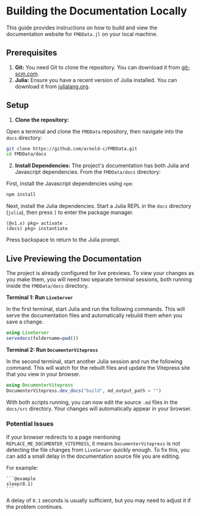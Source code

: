 # Building the Documentation Locally

This guide provides instructions on how to build and view the documentation website for `FMDData.jl` on your local machine.

## Prerequisites

1.  **Git:** You need Git to clone the repository. You can download it from [git-scm.com](https://git-scm.com/downloads).
2.  **Julia:** Ensure you have a recent version of Julia installed. You can download it from [julialang.org](https://julialang.org/downloads/).

## Setup

1.  **Clone the repository:**

Open a terminal and clone the `FMDData` repository, then navigate into the `docs` directory:

```bash
git clone https://github.com/arnold-c/FMDData.git
cd FMDData/docs
```

2.  **Install Dependencies:**
The project's documentation has both Julia and Javascript dependencies. From the `FMDData/docs` directory:

First, install the Javascript dependencies using `npm`:
```bash
npm install
```

Next, install the Julia dependencies. Start a Julia REPL in the `docs` directory (`julia`), then press `]` to enter the package manager.
```julia-repl
(@v1.x) pkg> activate .
(docs) pkg> instantiate
```
Press backspace to return to the Julia prompt.

## Live Previewing the Documentation

The project is already configured for live previews. To view your changes as you make them, you will need two separate terminal sessions, both running inside the `FMDData/docs` directory.

**Terminal 1: Run `LiveServer`**

In the first terminal, start Julia and run the following commands. This will serve the documentation files and automatically rebuild them when you save a change.
```julia
using LiveServer
servedocs(foldername=pwd())
```

**Terminal 2: Run `DocumenterVitepress`**

In the second terminal, start another Julia session and run the following command. This will watch for the rebuilt files and update the Vitepress site that you view in your browser.
```julia
using DocumenterVitepress
DocumenterVitepress.dev_docs("build", md_output_path = "")
```

With both scripts running, you can now edit the source `.md` files in the `docs/src` directory. Your changes will automatically appear in your browser.

### Potential Issues

If your browser redirects to a page mentioning `REPLACE_ME_DOCUMENTER_VITEPRESS`, it means `DocumenterVitepress` is not detecting the file changes from `LiveServer` quickly enough. To fix this, you can add a small delay in the documentation source file you are editing.

For example:

````
```@example
sleep(0.1)
```
````

A delay of `0.1` seconds is usually sufficient, but you may need to adjust it if the problem continues.
